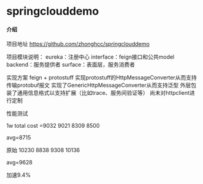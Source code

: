 # springclouddemo

#### 介绍

项目地址
https://github.com/zhonghcc/springclouddemo

项目模块说明：
eureka：注册中心
interface：feign接口和公共model
backend：服务提供者
surface：表面层，服务消费者

实现方案
feign + protostuff
实现protostuff的HttpMessageConverter从而支持传输protobuf报文
实现了GenericHttpMessageConverter从而支持泛型
外层包装了通用信息格式以支持扩展（比如trace、服务间验证等）
尚未对httpclient进行定制


性能测试


1w
total cost =9032
9021
8309
8500

avg=8715

原始
10230
8838
9308
10136

avg=9628

加速9.4%
